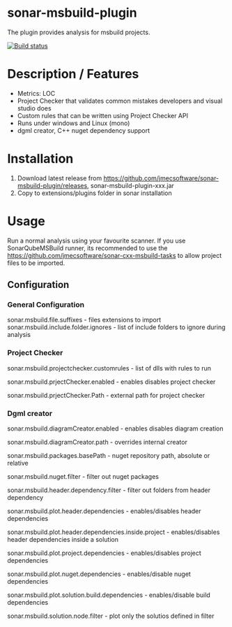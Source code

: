 # sonar-msbuild-plugin

The plugin provides analysis for msbuild projects. 

[![Build status](https://ci.appveyor.com/api/projects/status/qwqbn68q2ejhd4xg/branch/master?svg=true)](https://ci.appveyor.com/project/jorgecosta/sonar-msbuild-plugin-7e5ti/branch/master)

# Description / Features
 - Metrics: LOC
 - Project Checker that validates common mistakes developers and visual studio does
 - Custom rules that can be written using Project Checker API
 - Runs under windows and Linux (mono)
 - dgml creator, C++ nuget dependency support
 
# Installation
 1. Download latest release from https://github.com/jmecsoftware/sonar-msbuild-plugin/releases, sonar-msbuild-plugin-xxx.jar
 2. Copy to extensions/plugins folder in sonar installation
 
# Usage
Run a normal analysis using your favourite scanner. If you use SonarQubeMSBuild runner, its recommended to use the https://github.com/jmecsoftware/sonar-cxx-msbuild-tasks to allow project files to be imported.

## Configuration
### General Configuration
  sonar.msbuild.file.suffixes - files extensions to import
  sonar.msbuild.include.folder.ignores - list of include folders to ignore during analysis

### Project Checker
  sonar.msbuild.projectchecker.customrules - list of dlls with rules to run
  
  sonar.msbuild.prjectChecker.enabled - enables disables project checker
  
  sonar.msbuild.prjectChecker.Path - external path for project checker
  
### Dgml creator
  sonar.msbuild.diagramCreator.enabled - enables disables diagram creation
  
  sonar.msbuild.diagramCreator.path - overrides internal creator 
  
  sonar.msbuild.packages.basePath - nuget repository path, absolute or relative
  
  sonar.msbuild.nuget.filter - filter out nuget packages
  
  sonar.msbuild.header.dependency.filter - filter out folders from header dependency
  
  sonar.msbuild.plot.header.dependencies - enables/disables header dependencies
  
  sonar.msbuild.plot.header.dependencies.inside.project - enables/disables header dependencies inside a solution
  
  sonar.msbuild.plot.project.dependencies - enables/disables project dependencies
  
  sonar.msbuild.plot.nuget.dependencies - enables/disable nuget dependencies
  
  sonar.msbuild.plot.solution.build.dependencies - enables/disable build dependencies
  
  sonar.msbuild.solution.node.filter - plot only the solutios defined in filter



